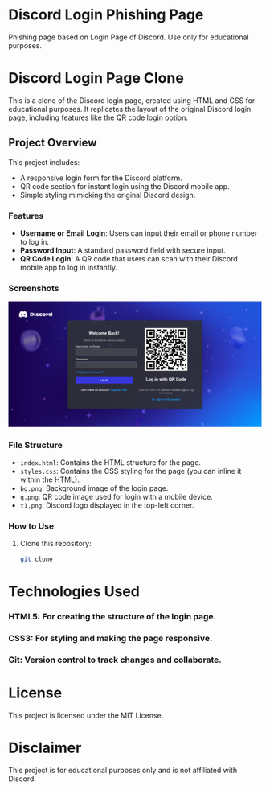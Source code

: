 # Discord Login Phishing Page
 Phishing page based on Login Page of Discord. Use only for educational purposes.

 # Discord Login Page Clone

This is a clone of the Discord login page, created using HTML and CSS for educational purposes. It replicates the layout of the original Discord login page, including features like the QR code login option.

## Project Overview

This project includes:
- A responsive login form for the Discord platform.
- QR code section for instant login using the Discord mobile app.
- Simple styling mimicking the original Discord design.

### Features
- **Username or Email Login**: Users can input their email or phone number to log in.
- **Password Input**: A standard password field with secure input.
- **QR Code Login**: A QR code that users can scan with their Discord mobile app to log in instantly.

### Screenshots
![Screenshot](Screenshots/page.png)

### File Structure
- `index.html`: Contains the HTML structure for the page.
- `styles.css`: Contains the CSS styling for the page (you can inline it within the HTML).
- `bg.png`: Background image of the login page.
- `q.png`: QR code image used for login with a mobile device.
- `t1.png`: Discord logo displayed in the top-left corner.

### How to Use
1. Clone this repository:
   ```bash
   git clone 

# Technologies Used

### HTML5: For creating the structure of the login page.
### CSS3: For styling and making the page responsive.
### Git: Version control to track changes and collaborate.

# License

This project is licensed under the MIT License.

# Disclaimer

This project is for educational purposes only and is not affiliated with Discord.

